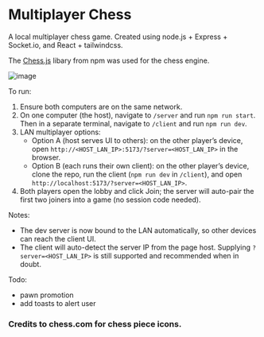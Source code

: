 # Multiplayer Chess

A local multiplayer chess game.
Created using node.js + Express + Socket.io, and React + tailwindcss. 

The [Chess.js](https://www.npmjs.com/package/chess.js?utm_source=infosec-jobs.com&utm_medium=infosec-jobs.com&utm_campaign=infosec-jobs.com&source=infosec-jobs.com) libary from npm was used for the chess engine.

![image](https://github.com/officialpranav/LAN-Chess/assets/57974336/3721ca03-ae05-4d66-a425-e1d198342390)

To run:
1. Ensure both computers are on the same network.
2. On one computer (the host), navigate to `/server` and run `npm run start`. Then in a separate terminal, navigate to `/client` and run `npm run dev`.
3. LAN multiplayer options:
   - Option A (host serves UI to others): on the other player’s device, open `http://<HOST_LAN_IP>:5173/?server=<HOST_LAN_IP>` in the browser.
   - Option B (each runs their own client): on the other player’s device, clone the repo, run the client (`npm run dev` in `/client`), and open `http://localhost:5173/?server=<HOST_LAN_IP>`.
4. Both players open the lobby and click Join; the server will auto-pair the first two joiners into a game (no session code needed).

Notes:
- The dev server is now bound to the LAN automatically, so other devices can reach the client UI.
- The client will auto-detect the server IP from the page host. Supplying `?server=<HOST_LAN_IP>` is still supported and recommended when in doubt.

Todo:
- pawn promotion
- add toasts to alert user

### Credits to chess.com for chess piece icons.
